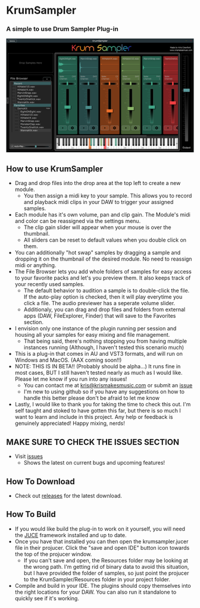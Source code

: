# KrumSampler

### A simple to use Drum Sampler Plug-in

![image](https://github.com/krismakesstuff/KrumSampler/blob/master/KrumSamplerScreenshot%2009292021.PNG)

## How to use KrumSampler
- Drag and drop files into the drop area at the top left to create a new module.
  - You then assign a midi key to your sample. This allows you to record and playback midi clips in your DAW to trigger your assigned samples.
- Each module has it's own volume, pan and clip gain. The Module's midi and color can be reassigned via the settings menu. 
  - The clip gain slider will appear when your mouse is over the thumbnail.
  - All sliders can be reset to default values when you double click on them.  
- You can additionally "hot swap" samples by dragging a sample and dropping it on the thumbnail of the desired module. No need to reassign midi or anything.
- The File Browser lets you add whole folders of samples for easy access to your favorite packs and let's you preview them. It also keeps track of your recently used samples.
  - The default behavior to audition a sample is to double-click the file. If the auto-play option is checked, then it will play everytime you click a file. The audio previewer has a seperate volume slider.
  - Additionaly, you can drag and drop files and folders from external apps (DAW, FileExplorer, Finder) that will save to the Favorites section.
- I envision only one instance of the plugin running per session and housing all your samples for easy mixing and file management. 
  - That being said, there's nothing stopping you from having multiple instances running (Although, I haven't tested this scenario much)
- This is a plug-in that comes in AU and VST3 formats, and will run on Windows and MacOS. (AAX coming soon!!)
- NOTE: THIS IS IN BETA!! (Probably should be alpha...) It runs fine in most cases, BUT I still haven't tested nearly as much as I would like. Please let me know if you run into any issues!
  - You can contact me at kris@krismakesmusic.com or submit an [issue](https://github.com/krismakesstuff/KrumSampler/issues)
  - I'm new to using github so if you have any suggestions on how to handle this better please don't be afraid to let me know 
- Lastly, I would like to thank you for taking the time to check this out. I'm self taught and stoked to have gotten this far, but there is so much I want to learn and include in this project. Any help or feedback is genuinely appreciated! Happy mixing, nerds!

## MAKE SURE TO CHECK THE ISSUES SECTION
- Visit [issues](https://github.com/krismakesstuff/KrumSampler/issues)
  - Shows the latest on current bugs and upcoming features! 

## How To Download
- Check out [releases](https://github.com/krismakesstuff/KrumSampler/releases) for the latest download.

## How To Build
- If you would like build the plug-in to work on it yourself, you will need the [JUCE](https://github.com/juce-framework/JUCE) framework installed and up to date. 
- Once you have that installed you can then open the krumsampler.jucer file in their projucer. Click the "save and open IDE" button icon towards the top of the projucer window. 
  - If you can't save and open, the Resources folder may be looking at the wrong path. I'm getting rid of binary data to avoid this situation, but I have provided the folder of samples, so just point the projucer to the KrumSampler/Resources folder in your project folder.
- Compile and build in your IDE. The plugins should copy themselves into the right locations for your DAW. You can also run it standalone to quickly see if it's working.
